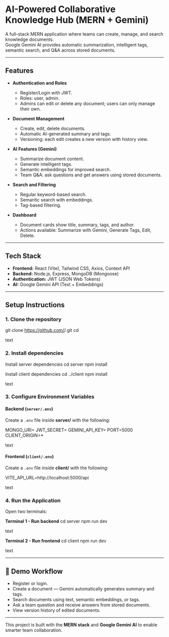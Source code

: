 # AI-Powered Collaborative Knowledge Hub (MERN + Gemini)

A full-stack MERN application where teams can create, manage, and search knowledge documents.  
Google Gemini AI provides automatic summarization, intelligent tags, semantic search, and Q&A across stored documents.

---

## Features

- **Authentication and Roles**
  - Register/Login with JWT.
  - Roles: user, admin.
  - Admins can edit or delete any document; users can only manage their own.

- **Document Management**
  - Create, edit, delete documents.
  - Automatic AI-generated summary and tags.
  - Versioning: each edit creates a new version with history view.

- **AI Features (Gemini)**
  - Summarize document content.
  - Generate intelligent tags.
  - Semantic embeddings for improved search.
  - Team Q&A: ask questions and get answers using stored documents.

- **Search and Filtering**
  - Regular keyword-based search.
  - Semantic search with embeddings.
  - Tag-based filtering.

- **Dashboard**
  - Document cards show title, summary, tags, and author.
  - Actions available: Summarize with Gemini, Generate Tags, Edit, Delete.

---

## Tech Stack

- **Frontend:** React (Vite), Tailwind CSS, Axios, Context API  
- **Backend:** Node.js, Express, MongoDB (Mongoose)  
- **Authentication:** JWT (JSON Web Tokens)  
- **AI:** Google Gemini API (Text + Embeddings)  

---

## Setup Instructions

### 1. Clone the repository
git clone https://github.com/<your-username>/<repo-name>.git
cd <repo-name>

text

### 2. Install dependencies
Install server dependencies
cd server
npm install

Install client dependencies
cd ../client
npm install

text

### 3. Configure Environment Variables

#### Backend (`server/.env`)
Create a `.env` file inside **server/** with the following:

MONGO_URI=<your-mongodb-uri>
JWT_SECRET=<your-secret>
GEMINI_API_KEY=<your-gemini-key>
PORT=5000
CLIENT_ORIGIN=*

text

#### Frontend (`client/.env`)
Create a `.env` file inside **client/** with the following:

VITE_API_URL=http://localhost:5000/api

text

### 4. Run the Application

Open two terminals:

**Terminal 1 - Run backend**
cd server
npm run dev

text

**Terminal 2 - Run frontend**
cd client
npm run dev

text

---

## 🚀 Demo Workflow

- Register or login.  
- Create a document — Gemini automatically generates summary and tags.  
- Search documents using text, semantic embeddings, or tags.  
- Ask a team question and receive answers from stored documents.  
- View version history of edited documents.  

---

This project is built with the **MERN stack** and **Google Gemini AI** to enable smarter team collaboration.

